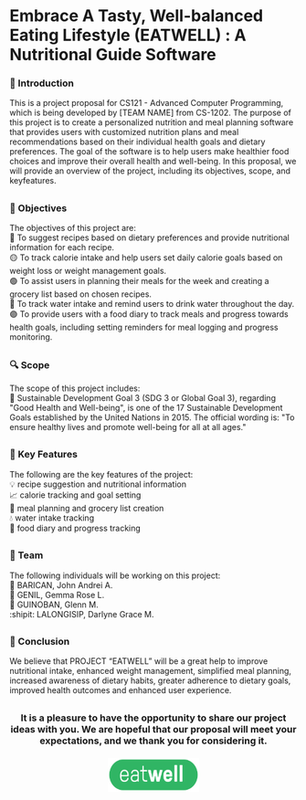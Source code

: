 # Embrace A Tasty, Well-balanced Eating Lifestyle (EATWELL) : A Nutritional Guide Software
### :page_facing_up: Introduction 
This is a project proposal for CS121 - Advanced Computer Programming, which is being developed by [TEAM NAME] from CS-1202. The purpose of this project is to create a personalized nutrition and meal planning software that provides users with customized nutrition plans and meal recommendations based on their individual health goals and dietary preferences. The goal of the software is to help users make healthier food choices and improve their overall health and well-being. In this proposal, we will provide an overview of the project, including its objectives, scope, and keyfeatures.
##
### :link: Objectives
The objectives of this project are:  
🔴 To suggest recipes based on dietary preferences and provide nutritional information for each recipe.  
🟡 To track calorie intake and help users set daily calorie goals based on weight loss or weight management goals.  
🟢 To assist users in planning their meals for the week and creating a grocery list based on chosen recipes.  
🔵 To track water intake and remind users to drink water throughout the day.  
🟣 To provide users with a food diary to track meals and progress towards health goals, including setting reminders for meal logging and progress monitoring.
##
### :mag: Scope  
The scope of this project includes:  
:pushpin: Sustainable Development Goal 3 (SDG 3 or Global Goal 3), regarding "Good Health and Well-being", is one of the 17 Sustainable Development Goals established by the United Nations in 2015. The official wording is: "To ensure healthy lives and promote well-being for all at all ages." 
##
### :key: Key Features
The following are the key features of the project:  
:bulb: recipe suggestion and nutritional information  
:chart_with_upwards_trend: calorie tracking and goal setting  
:memo: meal planning and grocery list creation  
:droplet: water intake tracking  
:book: food diary and progress tracking
##
### :busts_in_silhouette: Team
The following individuals will be working on this project:  
:chicken: BARICAN, John Andrei A.  
:bear: GENIL, Gemma Rose L.  
:pig: GUINOBAN, Glenn M.  
:shipit: LALONGISIP, Darlyne Grace M.
##
### :speech_balloon: Conclusion
We believe that PROJECT “EATWELL” will be a great help to improve nutritional intake, enhanced weight management, simplified meal planning, increased awareness of dietary habits,  greater adherence to dietary goals, improved health outcomes and enhanced user experience. 
##
<h3 align="center">
It is a pleasure to have the opportunity to share our project ideas with you. We are hopeful that our proposal will meet your expectations, and we thank you for considering it.
  <br><br>
<img src="eatwell.png" width="160" height="60">
</h3>
